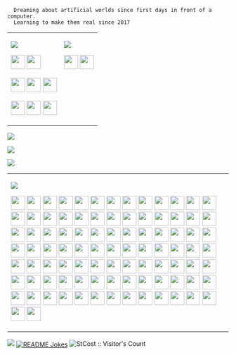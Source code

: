 
      Dreaming about artificial worlds since first days in front of a computer.
      Learning to make them real since 2017

<table><tr><td>

[<img src="https://img.shields.io/badge/Main commercial skills-007acc?style=for-the-badge" />](https://dreaming-blog.vercel.app/tags/portfolio)

<a href="https://nextjs.org"><img src="https://cdn.jsdelivr.net/gh/devicons/devicon/icons/nextjs/nextjs-original.svg" width="32" height="32" /></a>
<a href="https://tailwindcss.com"><img src="https://cdn.jsdelivr.net/gh/devicons/devicon@latest/icons/tailwindcss/tailwindcss-original.svg" width="32" height="32" /></a>

<a href="https://reactjs.org"><img src="https://cdn.jsdelivr.net/gh/devicons/devicon/icons/react/react-original.svg" width="32" height="32" /></a>
<a href="https://typescriptlang.org"><img src="https://cdn.jsdelivr.net/gh/devicons/devicon/icons/typescript/typescript-original.svg" width="32" height="32" /></a>
<a href="https://sass-lang.com"><img src="https://cdn.jsdelivr.net/gh/devicons/devicon/icons/sass/sass-original.svg" width="32" height="32" /></a>

<a href="https://www.ecma-international.org/publications-and-standards/standards/ecma-262/"><img src="https://cdn.jsdelivr.net/gh/devicons/devicon/icons/javascript/javascript-original.svg" width="32" height="32" /></a>
<a href="https://www.w3.org/TR/html52/"><img src="https://cdn.jsdelivr.net/gh/devicons/devicon/icons/html5/html5-original.svg" width="32" height="32" /></a>
<a href="https://www.w3.org/Style/CSS/Overview.en.html"><img src="https://cdn.jsdelivr.net/gh/devicons/devicon/icons/css3/css3-original.svg" width="32" height="32" /></a>

</td><td valign="top">

[<img src="https://img.shields.io/badge/Hobby game dev skills-e87500?style=for-the-badge" />](https://steamcommunity.com/app/2980830/screenshots/?browsefilter=mostrecent)

<a href="https://unity.com"><img src="https://cdn.jsdelivr.net/gh/devicons/devicon/icons/unity/unity-original.svg" width="32" height="32" /></a>
<a href="https://blender.org"><img src="https://cdn.jsdelivr.net/gh/devicons/devicon/icons/blender/blender-original.svg" width="32" height="32" /></a>

</td></tr></table>

[<img src="https://img.shields.io/badge/Look at my dream game I'm making-COLLAPSE MACHINE-e87500?style=for-the-badge" />](https://steamcommunity.com/app/2980830/screenshots/?browsefilter=mostrecent) 

[<img src="https://img.shields.io/badge/See my-Web Developer Experience-007acc?style=for-the-badge" />](https://dreaming-blog.vercel.app/tags/portfolio)

[<img src="https://img.shields.io/badge/Check my pet projects-grey?style=for-the-badge" />](https://dreaming-blog.vercel.app/projects)


<table><tr align=""><td>
  
[<img src="https://img.shields.io/badge/All the stuff I know-grey?style=for-the-badge" />](https://dreaming-blog.vercel.app/tags/portfolio)

<a href="https://apple.com"><img src="https://cdn.jsdelivr.net/gh/devicons/devicon/icons/apple/apple-original.svg" width="32" height="32" /></a>
<a href="https://arduino.cc"><img src="https://cdn.jsdelivr.net/gh/devicons/devicon/icons/arduino/arduino-original.svg" width="32" height="32" /></a>
<a href="https://ant.design"><img src="https://cdn.simpleicons.org/antdesign" width="32" height="32" /></a>
<a href="https://auth0.com"><img src="https://cdn.simpleicons.org/auth0" width="32" height="32" /></a>
<a href="https://axios-http.com"><img src="https://cdn.simpleicons.org/axios" width="32" height="32" /></a>
<a href="https://github.com/atom/atom"><img src="https://cdn.jsdelivr.net/gh/devicons/devicon/icons/atom/atom-original.svg" width="32" height="32" /></a>
<a href="https://babeljs.io"><img src="https://cdn.jsdelivr.net/gh/devicons/devicon/icons/babel/babel-original.svg" width="32" height="32" /></a>
<a href="https://en.wikipedia.org/wiki/Bash_(Unix_shell)"><img src="https://cdn.jsdelivr.net/gh/devicons/devicon/icons/bash/bash-original.svg" width="32" height="32" /></a>
<a href="https://bitbucket.org"><img src="https://cdn.jsdelivr.net/gh/devicons/devicon/icons/bitbucket/bitbucket-original.svg" width="32" height="32" /></a>
<a href="https://chrome.com"><img src="https://cdn.jsdelivr.net/gh/devicons/devicon/icons/chrome/chrome-original.svg" width="32" height="32" /></a>
<a href="https://codepen.io"><img src="https://cdn.jsdelivr.net/gh/devicons/devicon@latest/icons/codepen/codepen-original.svg" width="32" height="32" /></a>
<a href="https://cplusplus.com"><img src="https://cdn.jsdelivr.net/gh/devicons/devicon/icons/cplusplus/cplusplus-original.svg" width="32" height="32" /></a>
<a href="https://www.chartjs.org"><img src="https://cdn.simpleicons.org/chart.js" width="32" height="32" /></a>
<a href="https://dotnet.microsoft.com/en-us/languages/csharp"><img src="https://cdn.jsdelivr.net/gh/devicons/devicon/icons/csharp/csharp-original.svg" width="32" height="32" /></a>
<a href="https://www.w3.org/Style/CSS/Overview.en.html"><img src="https://cdn.jsdelivr.net/gh/devicons/devicon/icons/css3/css3-original.svg" width="32" height="32" /></a>
<a href="https://create-react-app.dev/"><img src="https://cdn.simpleicons.org/createreactapp" width="32" height="32" /></a>
<a href="https://curl.se/"><img src="https://cdn.simpleicons.org/curl" width="32" height="32" /></a>
<a href="https://www.curseforge.com/"><img src="https://cdn.simpleicons.org/curseforge" width="32" height="32" /></a>
<a href="https://www.cypress.io/"><img src="https://cdn.simpleicons.org/cypress" width="32" height="32" /></a>
<a href="https://devicon.dev"><img src="https://cdn.jsdelivr.net/gh/devicons/devicon/icons/devicon/devicon-original.svg" width="32" height="32" /></a>
<a href="https://docker.com"><img src="https://cdn.jsdelivr.net/gh/devicons/devicon/icons/docker/docker-original.svg" width="32" height="32" /></a>
<a href="https://diagrams.net"><img src="https://cdn.simpleicons.org/diagrams.net" width="32" height="32" /></a>
<a href="https://discord.com"><img src="https://cdn.simpleicons.org/discord" width="32" height="32" /></a>
<a href="https://electronjs.org"><img src="https://cdn.jsdelivr.net/gh/devicons/devicon/icons/electron/electron-original.svg" width="32" height="32" /></a>
<a href="https://eslint.org"><img src="https://cdn.jsdelivr.net/gh/devicons/devicon/icons/eslint/eslint-original.svg" width="32" height="32" /></a>
<a href="https://expressjs.com"><img src="https://cdn.jsdelivr.net/gh/devicons/devicon/icons/express/express-original.svg" width="32" height="32" /></a>
<a href="https://figma.com"><img src="https://cdn.jsdelivr.net/gh/devicons/devicon/icons/figma/figma-original.svg" width="32" height="32" /></a>
<a href="https://firebase.google.com"><img src="https://cdn.jsdelivr.net/gh/devicons/devicon/icons/firebase/firebase-plain.svg" width="32" height="32" /></a>
<a href="https://fivem.net"><img src="https://cdn.simpleicons.org/fivem" width="32" height="32" /></a>
<a href="https://git-scm.com"><img src="https://cdn.jsdelivr.net/gh/devicons/devicon/icons/git/git-original.svg" width="32" height="32" /></a>
<a href="https://github.com"><img src="https://cdn.jsdelivr.net/gh/devicons/devicon/icons/github/github-original.svg" width="32" height="32" /></a>
<a href="https://git-lfs.com/"><img src="https://cdn.simpleicons.org/gitlfs" width="32" height="32" /></a>
<a href="https://pages.github.com/"><img src="https://cdn.simpleicons.org/githubpages" width="32" height="32" /></a>
<a href="https://gitlab.com"><img src="https://cdn.jsdelivr.net/gh/devicons/devicon/icons/gitlab/gitlab-original.svg" width="32" height="32" /></a>
<a href="https://google.com"><img src="https://cdn.jsdelivr.net/gh/devicons/devicon/icons/google/google-original.svg" width="32" height="32" /></a>
<a href="https://gmail.com"><img src="https://cdn.simpleicons.org/gmail" width="32" height="32" /></a>
<a href="https://docs.google.com/"><img src="https://cdn.simpleicons.org/googledocs" width="32" height="32" /></a>
<a href="https://drive.google.com/"><img src="https://cdn.simpleicons.org/googledrive" width="32" height="32" /></a>
<a href="https://pay.google.com/"><img src="https://cdn.simpleicons.org/googlepay" width="32" height="32" /></a>
<a href="https://graphql.org"><img src="https://cdn.jsdelivr.net/gh/devicons/devicon/icons/graphql/graphql-plain.svg" width="32" height="32" /></a>
<a href="https://heroku.com"><img src="https://cdn.jsdelivr.net/gh/devicons/devicon/icons/heroku/heroku-original.svg" width="32" height="32" /></a>
<a href="https://brew.sh"><img src="https://cdn.simpleicons.org/homebrew" width="32" height="32" /></a>
<a href="https://www.w3.org/TR/html52/"><img src="https://cdn.jsdelivr.net/gh/devicons/devicon/icons/html5/html5-original.svg" width="32" height="32" /></a>
<a href="https://jetbrains.com/idea"><img src="https://cdn.jsdelivr.net/gh/devicons/devicon/icons/intellij/intellij-original.svg" width="32" height="32" /></a>
<a href="https://www.ecma-international.org/publications-and-standards/standards/ecma-262/"><img src="https://cdn.jsdelivr.net/gh/devicons/devicon/icons/javascript/javascript-original.svg" width="32" height="32" /></a>
<a href="https://jestjs.io"><img src="https://cdn.jsdelivr.net/gh/devicons/devicon/icons/jest/jest-plain.svg" width="32" height="32" /></a>
<a href="https://jetbrains.com"><img src="https://cdn.jsdelivr.net/gh/devicons/devicon/icons/jetbrains/jetbrains-original.svg" width="32" height="32" /></a>
<a href="https://json.org"><img src="https://cdn.simpleicons.org/json" width="32" height="32" /></a>
<a href="https://jwt.io/"><img src="https://cdn.simpleicons.org/jsonwebtokens" width="32" height="32" /></a>
<a href="https://atlassian.com/software/jira"><img src="https://cdn.jsdelivr.net/gh/devicons/devicon/icons/jira/jira-original.svg" width="32" height="32" /></a>
<a href="https://lesscss.org"><img src="https://cdn.jsdelivr.net/gh/devicons/devicon/icons/less/less-plain-wordmark.svg" width="32" height="32" /></a>
<a href="https://lua.org"><img src="https://cdn.jsdelivr.net/gh/devicons/devicon/icons/lua/lua-original.svg" width="32" height="32" /></a>
<a href="https://leafletjs.com/"><img src="https://cdn.simpleicons.org/leaflet" width="32" height="32" /></a>
<a href="https://material-ui.com"><img src="https://cdn.jsdelivr.net/gh/devicons/devicon/icons/materialui/materialui-original.svg" width="32" height="32" /></a>
<a href="https://daringfireball.net/projects/markdown/"><img src="https://cdn.jsdelivr.net/gh/devicons/devicon/icons/markdown/markdown-original.svg" width="32" height="32" /></a>
<a href="https://mochajs.org"><img src="https://cdn.jsdelivr.net/gh/devicons/devicon/icons/mocha/mocha-plain.svg" width="32" height="32" /></a>
<a href="https://mongodb.com"><img src="https://cdn.jsdelivr.net/gh/devicons/devicon/icons/mongodb/mongodb-original.svg" width="32" height="32" /></a>
<a href="https://mysql.com"><img src="https://cdn.jsdelivr.net/gh/devicons/devicon/icons/mysql/mysql-original.svg" width="32" height="32" /></a>
<a href="https://minecraft.net/"><img src="https://cdn.simpleicons.org/minetest" width="32" height="32" /></a>
<a href="https://mobx.js.org"><img src="https://cdn.simpleicons.org/mobx" width="32" height="32" /></a>
<a href="https://mongoosejs.com"><img src="https://cdn.simpleicons.org/mongoose" width="32" height="32" /></a>
<a href="https://nextjs.org"><img src="https://cdn.jsdelivr.net/gh/devicons/devicon/icons/nextjs/nextjs-original.svg" width="32" height="32" /></a>
<a href="https://nodejs.org"><img src="https://cdn.jsdelivr.net/gh/devicons/devicon/icons/nodejs/nodejs-original.svg" width="32" height="32" /></a>
<a href="https://npmjs.com"><img src="https://cdn.jsdelivr.net/gh/devicons/devicon/icons/npm/npm-original-wordmark.svg" width="32" height="32" /></a>
<a href="https://openai.com/"><img src="https://cdn.simpleicons.org/openai" width="32" height="32" /></a>
<a href="https://r-project.org"><img src="https://cdn.jsdelivr.net/gh/devicons/devicon/icons/r/r-original.svg" width="32" height="32" /></a>
<a href="https://reactjs.org"><img src="https://cdn.jsdelivr.net/gh/devicons/devicon/icons/react/react-original.svg" width="32" height="32" /></a>
<a href="https://redux.js.org"><img src="https://cdn.jsdelivr.net/gh/devicons/devicon/icons/redux/redux-original.svg" width="32" height="32" /></a>
<a href="https://pastebin.com"><img src="https://cdn.simpleicons.org/pastebin" width="32" height="32" /></a>
<a href="https://postcss.org"><img src="https://cdn.simpleicons.org/postcss" width="32" height="32" /></a>
<a href="https://postman.com"><img src="https://cdn.simpleicons.org/postman" width="32" height="32" /></a>
<a href="https://prettier.io"><img src="https://cdn.simpleicons.org/prettier" width="32" height="32" /></a>
<a href="https://sass-lang.com"><img src="https://cdn.jsdelivr.net/gh/devicons/devicon/icons/sass/sass-original.svg" width="32" height="32" /></a>
<a href="https://sketch.com"><img src="https://cdn.jsdelivr.net/gh/devicons/devicon/icons/sketch/sketch-original.svg" width="32" height="32" /></a>
<a href="https://slack.com"><img src="https://cdn.jsdelivr.net/gh/devicons/devicon/icons/slack/slack-original.svg" width="32" height="32" /></a>
<a href="https://en.wikipedia.org/wiki/Secure_Shell"><img src="https://cdn.jsdelivr.net/gh/devicons/devicon/icons/ssh/ssh-original.svg" width="32" height="32" /></a>
<a href="https://storybook.js.org"><img src="https://cdn.jsdelivr.net/gh/devicons/devicon/icons/storybook/storybook-original.svg" width="32" height="32" /></a>
<a href="https://stripe.com"><img src="https://cdn.simpleicons.org/stripe" width="32" height="32" /></a>
<a href="https://steamcommunity.com"><img src="https://cdn.simpleicons.org/steam" width="32" height="32" /></a>
<a href="https://steamdeck.com"><img src="https://cdn.simpleicons.org/steamdeck" width="32" height="32" /></a>
<a href="https://tailwindcss.com"><img src="https://cdn.jsdelivr.net/gh/devicons/devicon@latest/icons/tailwindcss/tailwindcss-original.svg" width="32" height="32" /></a>
<a href="https://trello.com"><img src="https://cdn.jsdelivr.net/gh/devicons/devicon/icons/trello/trello-plain.svg" width="32" height="32" /></a>
<a href="https://typescriptlang.org"><img src="https://cdn.jsdelivr.net/gh/devicons/devicon/icons/typescript/typescript-original.svg" width="32" height="32" /></a>
<a href="https://teamspeak.com"><img src="https://cdn.simpleicons.org/teamspeak" width="32" height="32" /></a>
<a href="https://telegram.org/"><img src="https://cdn.simpleicons.org/telegram" width="32" height="32" /></a>
<a href="https://unity.com"><img src="https://cdn.jsdelivr.net/gh/devicons/devicon/icons/unity/unity-original.svg" width="32" height="32" /></a>
<a href="https://webpack.js.org"><img src="https://cdn.jsdelivr.net/gh/devicons/devicon/icons/webpack/webpack-original.svg" width="32" height="32" /></a>
<a href="https://jetbrains.com/webstorm"><img src="https://cdn.jsdelivr.net/gh/devicons/devicon/icons/webstorm/webstorm-original.svg" width="32" height="32" /></a>
<a href="https://yarnpkg.com"><img src="https://cdn.jsdelivr.net/gh/devicons/devicon/icons/yarn/yarn-original.svg" width="32" height="32" /></a>
<a href="https://blender.org"><img src="https://cdn.jsdelivr.net/gh/devicons/devicon/icons/blender/blender-original.svg" width="32" height="32" /></a>
<a href="https://upwork.com"><img src="https://cdn.simpleicons.org/upwork" width="32" height="32" /></a>
<a href="https://vercel.com"><img src="https://cdn.simpleicons.org/vercel" width="32" height="32" /></a>
<a href="https://yaml.org"><img src="https://cdn.simpleicons.org/yaml" width="32" height="32" /></a>

</td></tr></table>

<img src="https://github-readme-stats.vercel.app/api/top-langs?username=stcost&show_icons=true&locale=en&layout=compact&theme=dark"/>
<a href="https://readme-jokes.vercel.app"><img align="center" src="https://readme-jokes.vercel.app/api?bgColor=%23151515&qColor=%23e4e2e2&aColor=%23fcb32c&borderColor=%23e4e2e2" alt="README Jokes"></a>
<img src="https://komarev.com/ghpvc/?username=StCost&label=My+profile+visited+times&style=for-the-badge" alt="StCost :: Visitor's Count" />
